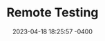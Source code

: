 ---
layout: post
title:  "Remote Testing"
date:   2023-04-18 18:25:57 -0400
categories: setup remote testing development
---